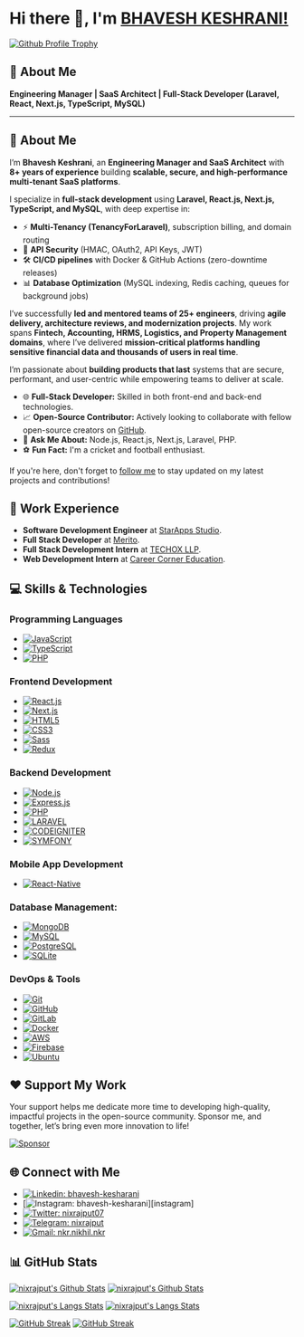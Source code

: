 # Hi there 👋, I'm [BHAVESH KESHRANI!][portfolio]

[![Github Profile Trophy](https://github-profile-trophy.vercel.app/?username=bhaveshkeshrani&column=3&row=2&theme=onedark&no-bg=true)][portfolio]

## 💼 About Me  

**Engineering Manager | SaaS Architect | Full-Stack Developer (Laravel, React, Next.js, TypeScript, MySQL)**  

---

## 📝 About Me  

I’m **Bhavesh Keshrani**, an **Engineering Manager and SaaS Architect** with **8+ years of experience** building **scalable, secure, and high-performance multi-tenant SaaS platforms**.  

I specialize in **full-stack development** using **Laravel, React.js, Next.js, TypeScript, and MySQL**, with deep expertise in:  
- ⚡ **Multi-Tenancy (TenancyForLaravel)**, subscription billing, and domain routing  
- 🔐 **API Security** (HMAC, OAuth2, API Keys, JWT)  
- 🛠 **CI/CD pipelines** with Docker & GitHub Actions (zero-downtime releases)  
- 📊 **Database Optimization** (MySQL indexing, Redis caching, queues for background jobs)  

I’ve successfully **led and mentored teams of 25+ engineers**, driving **agile delivery, architecture reviews, and modernization projects**. My work spans **Fintech, Accounting, HRMS, Logistics, and Property Management domains**, where I’ve delivered **mission-critical platforms handling sensitive financial data and thousands of users in real time**.  

I’m passionate about **building products that last** systems that are secure, performant, and user-centric while empowering teams to deliver at scale.  

* 🌐 **Full-Stack Developer:** Skilled in both front-end and back-end technologies.
* 📈 **Open-Source Contributor:** Actively looking to collaborate with fellow open-source creators on [GitHub][github].
* 💬 **Ask Me About:** Node.js, React.js, Next.js, Laravel, PHP.
* ⚽ **Fun Fact:** I'm a cricket and football enthusiast.

If you're here, don't forget to [follow me](https://github.com/bhaveshkeshrani) to stay updated on my latest projects and contributions!

## 💼 Work Experience

* **Software Development Engineer** at [StarApps Studio](https://www.starapps.studio).
* **Full Stack Developer** at [Merito](https://merito.ai).
* **Full Stack Development Intern** at [TECHOX LLP](https://techox.co.in).
* **Web Development Intern** at [Career Corner Education](https://career-corner.in).

## 💻 Skills & Technologies

### **Programming Languages**

* [![JavaScript](https://img.shields.io/badge/JavaScript-EFF7F6?logo=JavaScript)][github]
* [![TypeScript](https://img.shields.io/badge/TypeScript-EFF7F6?logo=TypeScript)][github]
* [![PHP](https://img.shields.io/badge/PHP-EFF7F6?logo=PHP)][github]

### **Frontend Development**

* [![React.js](https://img.shields.io/badge/React.js-EFF7F6?logo=React)][github]
* [![Next.js](https://img.shields.io/badge/Next.js-EFF7F6?logo=Next.js&logoColor=191919)][github]
* [![HTML5](https://img.shields.io/badge/HTML-EFF7F6?logo=HTML5)][github]
* [![CSS3](https://img.shields.io/badge/CSS-EFF7F6?logo=CSS3&logoColor=2965f1)][github]
* [![Sass](https://img.shields.io/badge/Sass-EFF7F6?logo=Sass)][github]
* [![Redux](https://img.shields.io/badge/Redux-EFF7F6?logo=Redux&logoColor=0553B1)][github]

### **Backend Development**

* [![Node.js](https://img.shields.io/badge/Node.js-EFF7F6?logo=Node.js)][github]
* [![Express.js](https://img.shields.io/badge/Express.js-EFF7F6?logo=Express&logoColor=0553B1)][github]
* [![PHP](https://img.shields.io/badge/PHP-EFF7F6?logo=PHP&logoColor=0553B1)][github]
* [![LARAVEL](https://img.shields.io/badge/LARAVEL-EFF7F6?logo=LARAVEL&logoColor=0553B1)][github]
* [![CODEIGNITER](https://img.shields.io/badge/CODEIGNITER-EFF7F6?logo=CODEIGNITER&logoColor=0553B1)][github]
* [![SYMFONY](https://img.shields.io/badge/SYMFONY-EFF7F6?logo=SYMFONY&logoColor=0553B1)][github]

### **Mobile App Development**

* [![React-Native](https://img.shields.io/badge/React-Native-EFF7F6?logo=React-Native&logoColor=0553B1)][github]

### **Database Management:**

* [![MongoDB](https://img.shields.io/badge/MongoDB-EFF7F6?logo=MongoDB)][github]
* [![MySQL](https://img.shields.io/badge/MySQL-EFF7F6?logo=MySQL&logoColor=F29111)][github]
* [![PostgreSQL](https://img.shields.io/badge/PostgreSQL-EFF7F6?logo=PostgreSQL&logoColor=0064A5)][github]
* [![SQLite](https://img.shields.io/badge/SQLite-EFF7F6?logo=SQLite&logoColor=1C89D0)][github]

### **DevOps & Tools**

* [![Git](https://img.shields.io/badge/Git-EFF7F6?logo=Git)][github]
* [![GitHub](https://img.shields.io/badge/GitHub-EFF7F6?logo=GitHub&logoColor=333)][github]
* [![GitLab](https://img.shields.io/badge/GitLab-EFF7F6?logo=GitLab)][github]
* [![Docker](https://img.shields.io/badge/Docker-EFF7F6?logo=Docker&logoColor=0553B1)][github]
* [![AWS](https://img.shields.io/badge/AWS-EFF7F6?logo=amazonwebservices&logoColor=FF9900)][github]
* [![Firebase](https://img.shields.io/badge/Firebase-EFF7F6?logo=Firebase&logoColor=FF9100)][github]
* [![Ubuntu](https://img.shields.io/badge/Ubuntu-EFF7F6?logo=Ubuntu)][github]

## ❤️ Support My Work

Your support helps me dedicate more time to developing high-quality, impactful projects in the open-source community. Sponsor me, and together, let’s bring even more innovation to life!

[![Sponsor](https://img.shields.io/static/v1?label=Sponsor&message=%E2%9D%A4&logo=GitHub&color=%23fe8e86)](https://github.com/sponsors/bhaveshkeshrani)

## 🌐 Connect with Me

* [![Linkedin: bhavesh-kesharani](https://img.shields.io/badge/nixrajput-blue?style=social&logo=Linkedin&link=https://www.linkedin.com/in/bhavesh-kesharani)][linkedin]
* [![Instagram: bhavesh-kesharani](https://img.shields.io/badge/bhaveshkeshrani-blue?style=social&logo=Instagram&link=[https://www.instagram.com/nixrajput](https://www.instagram.com/bhaveshpatel_0808/))][instagram]
* [![Twitter: nixrajput07](https://img.shields.io/twitter/follow/nixrajput07?style=social)][twitter]
* [![Telegram: nixrajput](https://img.shields.io/badge/nixrajput-blue?style=social&logo=Telegram&link=https://telegram.me/nixrajput)][telegram]
* [![Gmail: nkr.nikhil.nkr](https://img.shields.io/badge/nkr.nikhil.nkr@gmail.com-blue?style=social&logo=Gmail&link=mailto:nkr.nikhil.nkr@gmail.com)][gmail]

## 📊 GitHub Stats

[![nixrajput's Github Stats](https://github-readme-stats.vercel.app/api?username=nixrajput&show_icons=true&hide_border=true&theme=dark#gh-dark-mode-only)](https://github.com/nixrajput/github-readme-stats#gh-dark-mode-only)
[![nixrajput's Github Stats](https://github-readme-stats.vercel.app/api?username=nixrajput&show_icons=true&hide_border=true&theme=default#gh-light-mode-only)](https://github.com/nixrajput/github-readme-stats#gh-light-mode-only)

[![nixrajput's Langs Stats](https://github-readme-stats.vercel.app/api/top-langs/?username=nixrajput&hide_border=true&theme=dark#gh-dark-mode-only)](https://github.com/nixrajput/github-readme-stats#gh-dark-mode-only)
[![nixrajput's Langs Stats](https://github-readme-stats.vercel.app/api/top-langs/?username=nixrajput&hide_border=true&theme=default#gh-light-mode-only)](https://github.com/nixrajput/github-readme-stats#gh-light-mode-only)

[![GitHub Streak](https://github-readme-streak-stats-nixlab.vercel.app?user=nixrajput&hide_border=true&theme=dark#gh-dark-mode-only)](https://github.com/nixrajput/github-readme-stats#gh-dark-mode-only)
[![GitHub Streak](https://github-readme-streak-stats-nixlab.vercel.app?user=nixrajput&hide_border=true&theme=default#gh-light-mode-only)](https://github.com/nixrajput/github-readme-stats#gh-light-mode-only)

[github]: https://github.com
[portfolio]: https://nixrajput.com
[twitter]: https://facebook.com/nixrajput07
[instagram]: https://instagram.com/nixrajput
[linkedin]: https://www.linkedin.com/in/nixrajput
[gmail]: mailto:nkr.nikhil.nkr@gmail.com
[telegram]: https://telegram.me/nixrajput
